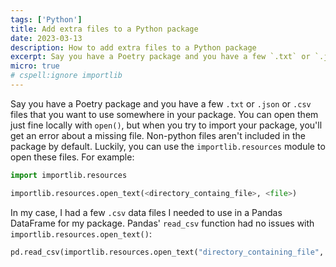 ```yaml
---
tags: ['Python']
title: Add extra files to a Python package
date: 2023-03-13
description: How to add extra files to a Python package
excerpt: Say you have a Poetry package and you have a few `.txt` or `.json` or `.csv` files that you want to use somewhere in your package - here's how to do it!
micro: true
# cspell:ignore importlib
---
```


Say you have a Poetry package and you have a few `.txt` or `.json` or `.csv` files that you want to use somewhere in your package. You can open them just fine locally with `open()`, but when you try to import your package, you'll get an error about a missing file. Non-python files aren't included in the package by default.
Luckily, you can use the `importlib.resources` module to open these files. For example:

```py
import importlib.resources

importlib.resources.open_text(<directory_containg_file>, <file>)
```

In my case, I had a few `.csv` data files I needed to use in a Pandas DataFrame for my package. Pandas' `read_csv` function had no issues with `importlib.resources.open_text()`:

```py
pd.read_csv(importlib.resources.open_text("directory_containing_file", "file.csv"))
```
